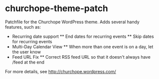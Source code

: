churchope-theme-patch
=====================

Patchfile for the Churchope WordPress theme.  Adds several handy features, such as:
* Recurring date support
** End dates for recurring events
** Skip dates for recurring events
* Multi-Day Calendar View
** When more than one event is on a day, let the user know
* Feed URL Fix
** Correct RSS feed URL so that it doesn't always have /feed at the end

For more details, see http://churchope.wordpress.com/


